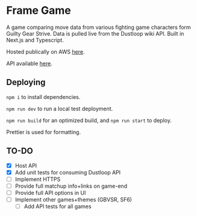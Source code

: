 # Frame Game

A game comparing move data from various fighting game characters form Guilty Gear Strive. Data is pulled live from the Dustloop wiki API.
Built in Next.js and Typescript.

Hosted publically on AWS [here](http://ec2-3-138-143-222.us-east-2.compute.amazonaws.com:3000/).

API available [here](http://ec2-3-138-143-222.us-east-2.compute.amazonaws.com:3000/api).

## Deploying

`npm i` to install dependencies.

`npm run dev` to run a local test deployment.

`npm run build` for an optimized build, and `npm run start` to deploy.

Prettier is used for formatting.

## TO-DO

- [x] Host API
- [x] Add unit tests for consuming Dustloop API
- [ ] Implement HTTPS
- [ ] Provide full matchup info+links on game-end
- [ ] Provide full API options in UI
- [ ] Implement other games+themes (GBVSR, SF6)
  - [ ] Add API tests for all games
